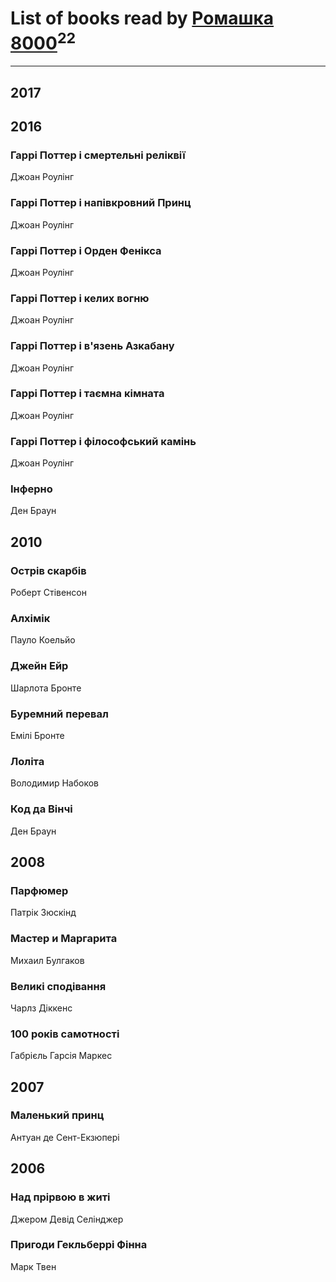 # List of books read by [Ромашка 8000](https://www.facebook.com/app_scoped_user_id/1367562056650260/)<sup>22</sup>
---

## 2017




## 2016

### Гаррі Поттер і смертельні реліквії
Джоан Роулінг


### Гаррі Поттер і напівкровний Принц
Джоан Роулінг


### Гаррі Поттер і Орден Фенікса
Джоан Роулінг


### Гаррі Поттер і келих вогню
Джоан Роулінг


### Гаррі Поттер і в'язень Азкабану
Джоан Роулінг


### Гаррі Поттер і таємна кімната
Джоан Роулінг


### Гаррі Поттер і філософський камінь
Джоан Роулінг


### Інферно
Ден Браун



## 2010

### Острів скарбів
Роберт Стівенсон


### Алхімік
Пауло Коельйо


### Джейн Ейр
Шарлота Бронте


### Буремний перевал
Емілі Бронте


### Лоліта
Володимир Набоков


### Код да Вінчі
Ден Браун



## 2008

### Парфюмер
Патрік Зюскінд


### Мастер и Маргарита
Михаил Булгаков


### Великі сподівання
Чарлз Діккенс


### 100 років самотності
Габрієль Гарсія Маркес



## 2007

### Маленький принц
Антуан де Сент-Екзюпері



## 2006

### Над прірвою в житі
Джером Девід Селінджер


### Пригоди Гекльберрі Фінна
Марк Твен



